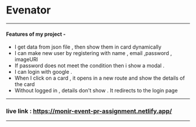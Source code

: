 # Evenator

---

#### Features of my project -

- I get data from json file , then show them in card dynamically
- I can make new user by registering with name , email ,password , imageURl
- If password does not meet the condition then i show a modal .
- I can login with google .
- When I click on a card , it opens in a new route and show the details of the card
- Without logged in , details don't show . It redirects to the login page

---

### live link : https://monir-event-pr-assignment.netlify.app/

---
